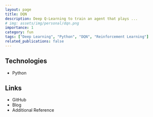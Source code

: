 ```yaml
---
layout: page
title: DQN
description: Deep Q-Learning to train an agent that plays ...
# img: assets/img/personal/dqn.png
importance: 1
category: fun
tags: ["Deep Learning", "Python", "DQN", "Reinforcement Learning"]
related_publications: false
---
```

<!-- ## Project Description

Ad voluptate sit dolore incididunt. Pariatur dolore id Lorem anim in ea ullamco qui consectetur. Minim consequat magna ex mollit dolor. Duis labore ex cillum voluptate irure esse nulla ea sit sit sit reprehenderit duis. Sint cupidatat excepteur ipsum amet nisi pariatur pariatur excepteur. Duis aliquip adipisicing magna est ad velit aliquip tempor commodo ipsum esse sunt.

Amet magna aliqua exercitation duis in. Eiusmod non eu et deserunt excepteur ullamco occaecat consequat. Sunt sunt minim velit et non duis id. Adipisicing eu id esse in reprehenderit cillum sint fugiat.Esse elit aliqua ea officia non consequat enim non proident. Dolore quis pariatur et sint est cillum adipisicing elit. Adipisicing proident aliqua Lorem proident et aliqua deserunt elit ut elit proident laboris anim eu. -->

## Technologies

- Python

## Links

- GitHub
- Blog
- Additional Reference

